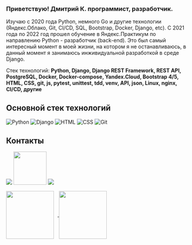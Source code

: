 ### Приветствую! Дмитрий К. программист, разработчик.
Изучаю с 2020 года Python, немного Go и другие технологии (Яндекс.Облако, Git, CI/CD, SQL, Bootstrap, Docker, Django, etc).
C 2021 года по 2022 год прошел обучение в Яндекс.Практикум по направлению Python - разработчик (back-end). Это был самый интересный момент в моей жизни,
на котором я не останавливаюсь, в данный момент я занимаюсь инживидуальной разработкой в среде Django.


Стек технологий: 
**Python, Django, Django REST Framework, REST API, PostgreSQL, Docker, Docker-compose, Yandex.Cloud, Bootstrap 4/5, HTML, CSS, git, js, pytest, unittest, tdd, venv, API, json, Linux, nginx, CI/CD, другие**

## Основной стек технологий
![Python](/svg/python.svg)
![Django](/svg/django.svg)
![HTML](/svg/html-5.svg)
![CSS](/svg/css3.svg)
![Git](/svg/git.svg)


## Контакты
[<img src="./svg/telegram.svg">](https://t.me/Dmitriy_id)
[<img src="./svg/gmail.svg" width="90px" height="90px">](mailto:thebrootos@gmail.com)
[<img src="./svg/Linkedin.svg">](https://www.linkedin.com/in/dmitriy-klepikov/)


<div>
<a href="https://github-readme-stats.vercel.app/api?username=ecmek&hide=contribs&show_icons=true&theme=dark">
  <img  align="center" height="130" style="margin-right: 10px" src="https://github-readme-stats.vercel.app/api?username=themasterid&hide=contribs&show_icons=true&theme=dark" />
</a>
<a href="https://github-readme-stats.vercel.app/api/top-langs/?username=ecmek&layout=compact&theme=dark">
  <img align="center" height="130" src="https://github-readme-stats.vercel.app/api/top-langs/?username=themasterid&layout=compact&theme=dark" />
</a>
</div>
